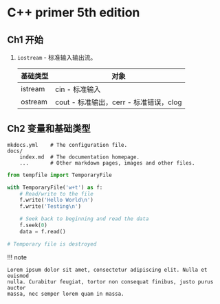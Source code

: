 # C++ primer 5th edition

## Ch1 开始

1. `iostream` - 标准输入输出流。

    | 基础类型 | 对象 |
    | ---- | ---- |
    | istream | cin - 标准输入 |
    | ostream | cout - 标准输出，cerr - 标准错误，clog |

<!-- ![alt text](/img/image.png) 文本渲染 -->


## Ch2 变量和基础类型

    mkdocs.yml    # The configuration file.
    docs/
        index.md  # The documentation homepage.
        ...       # Other markdown pages, images and other files.

```py
from tempfile import TemporaryFile

with TemporaryFile('w+t') as f:
    # Read/write to the file
    f.write('Hello World\n')
    f.write('Testing\n')

    # Seek back to beginning and read the data
    f.seek(0)
    data = f.read()

# Temporary file is destroyed
```

!!! note

    Lorem ipsum dolor sit amet, consectetur adipiscing elit. Nulla et euismod
    nulla. Curabitur feugiat, tortor non consequat finibus, justo purus auctor
    massa, nec semper lorem quam in massa.


